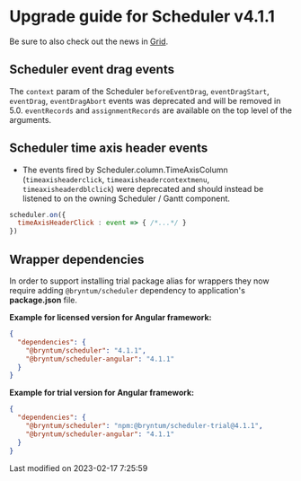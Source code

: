 # Upgrade guide for Scheduler v4.1.1

Be sure to also check out the news in [Grid](#Grid/guides/upgrades/4.1.1.md).

## Scheduler event drag events

The `context` param of the Scheduler `beforeEventDrag`, `eventDragStart`, `eventDrag`, `eventDragAbort`
events was deprecated and will be removed in 5.0. `eventRecords` and `assignmentRecords` are available
on the top level of the arguments.

## Scheduler time axis header events

* The events fired by Scheduler.column.TimeAxisColumn (`timeaxisheaderclick`, `timeaxisheadercontextmenu`,
  `timeaxisheaderdblclick`) were deprecated and should instead be listened to on the owning Scheduler / Gantt component.

```javascript
scheduler.on({
  timeAxisHeaderClick : event => { /*...*/ }
})
```

## Wrapper dependencies

In order to support installing trial package alias for wrappers they now require adding `@bryntum/scheduler`
dependency to application's **package.json** file.

**Example for licensed version for Angular framework:**

```json
{
  "dependencies": {
    "@bryntum/scheduler": "4.1.1",
    "@bryntum/scheduler-angular": "4.1.1"
  }
}
```

**Example for trial version for Angular framework:**

```json
{
  "dependencies": {
    "@bryntum/scheduler": "npm:@bryntum/scheduler-trial@4.1.1",
    "@bryntum/scheduler-angular": "4.1.1"
  }
}
```


<p class="last-modified">Last modified on 2023-02-17 7:25:59</p>